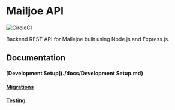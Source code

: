 # Mailjoe API

[![CircleCI](https://circleci.com/gh/mailejoe/mailejoe-api.svg?style=svg)](https://circleci.com/gh/mailejoe/mailejoe-api)

Backend REST API for Mailejoe built using Node.js and Express.js.

## Documentation

#### [Development Setup](./docs/Development Setup.md)

#### [Migrations](./docs/Migrations.md)

#### [Testing](./docs/Testing.md)
